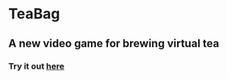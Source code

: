 # TeaBag
## A new video game for brewing virtual tea
### Try it out [here](https://lb123658.github.io/tea/account)
